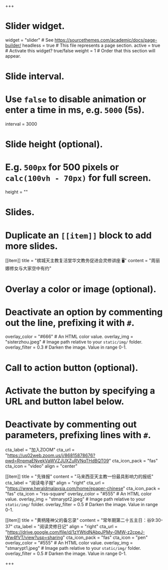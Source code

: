 +++
# Slider widget.
widget = "slider"  # See https://sourcethemes.com/academic/docs/page-builder/
headless = true  # This file represents a page section.
active = true  # Activate this widget? true/false
weight = 1  # Order that this section will appear.

# Slide interval.
# Use `false` to disable animation or enter a time in ms, e.g. `5000` (5s).
interval = 3000

# Slide height (optional).
# E.g. `500px` for 500 pixels or `calc(100vh - 70px)` for full screen.
height = ""

# Slides.
# Duplicate an `[[item]]` block to add more slides.
[[item]]
  title = "槟城天主教复活堂华文教务促进会灵修讲座 :desktop_computer:"
  content = "周丽娜修女与大家空中有约"

  # Overlay a color or image (optional).
  #   Deactivate an option by commenting out the line, prefixing it with `#`.
  overlay_color = "#666"  # An HTML color value.
  overlay_img = "sisterzhou.jpeg"  # Image path relative to your `static/img/` folder.
  overlay_filter = 0.3  # Darken the image. Value in range 0-1.

  # Call to action button (optional).
  #   Activate the button by specifying a URL and button label below.
  #   Deactivate by commenting out parameters, prefixing lines with `#`.
  cta_label = "加入ZOOM"
  cta_url = "https://us02web.zoom.us/j/86815878676?pwd=RnpmaENyekVaWVZJUXZuRVNqTHdBQT09"
  cta_icon_pack = "fas"
  cta_icon = "video"
  align  = "center"

[[item]]
  title = "先锋报"
  content = "马来西亚天主教一份最具影响力的报纸"
  cta_label = "阅读电子报"
  align = "right"
  cta_url = "https://www.heraldmalaysia.com/home/epaper-chinese"
  cta_icon_pack = "fas"
  cta_icon = "rss-square"
  overlay_color = "#555"  # An HTML color value.
  overlay_img = "stmarypt2.jpeg"  # Image path relative to your `static/img/` folder.
  overlay_filter = 0.5  # Darken the image. Value in range 0-1.

[[item]]
  title = "黄柄隆神父的备忘录"
  content = "常年期第二十五主日：谷9:30-37"
  cta_label = "阅读灵修日记"
  align = "right"
  cta_url = "https://drive.google.com/file/d/1zYWtidNAbpJPMy-0MW-z2cpeJ-Ww4fVT/view?usp=sharing"
  cta_icon_pack = "fas"
  cta_icon = "pen"
  overlay_color = "#555"  # An HTML color value.
  overlay_img = "stmarypt1.jpeg"  # Image path relative to your `static/img/` folder.
  overlay_filter = 0.5  # Darken the image. Value in range 0-1.

+++

